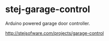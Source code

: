 stej-garage-control
===================

Arduino powered garage door controller.

http://stejsofware.com/projects/garage-control
